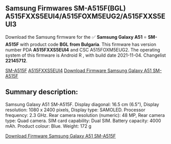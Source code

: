 <h2>Samsung Firmwares SM-A515F(BGL) A515FXXS5EUI4/A515FOXM5EUG2/A515FXXS5EUI3</h2>
Download the Samsung firmware for the ✅ <strong>Samsung Galaxy A51 </strong> ⭐ <strong>SM-A515F</strong> with product code <strong>BGL</strong> <strong> from Bulgaria</strong>. This firmware has version number PDA <strong>A515FXXS5EUI4</strong> and CSC A515FOXM5EUG2. The operating system of this firmware is Android R , with build date 2021-11-04. Changelist <strong>22145712</strong>.


[SM-A515F](https://samfirm.shop/samsung/model/SM-A515F)
[A515FXXS5EUI4](https://samfirm.shop/samsung/pda/A515FXXS5EUI4)
[Download Firmware Samsung Galaxy A51 SM-A515F](https://samfirm.shop/samsung/firmware/471835)
<h2>Summary description:</h2>
<p>Samsung Galaxy A51 SM-A515F. Display diagonal: 16.5 cm (6.5"), Display resolution: 1080 x 2400 pixels, Display type: SAMOLED. Processor frequency: 2.3 GHz. Rear camera resolution (numeric): 48 MP, Rear camera type: Quad camera. SIM card capability: Dual SIM. Battery capacity: 4000 mAh. Product colour: Blue. Weight: 172 g</p>


[Download Firmware Samsung Galaxy A51 SM-A515F](https://samfirm.shop/samsung/firmware/471835)
